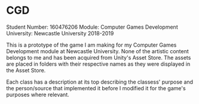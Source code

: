 # CGD
Student Number: 160476206
Module: Computer Games Development 
University: Newcastle University 2018-2019

This is a prototype of the game I am making for my Computer Games Development module at Newcastle University. None of the artistic content belongs to me and has been acquired from Unity's Asset Store. The assets are placed in folders with their respective names as they were displayed in the Asset Store.

Each class has a description at its top describing the classess' purpose and the person/source that implemented it before I modified it for the game's purposes where relevant. 
